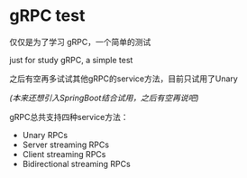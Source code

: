 # gRPC test

仅仅是为了学习 gRPC，一个简单的测试

just for study gRPC, a simple test

之后有空再多试试其他gRPC的service方法，目前只试用了Unary 

*(本来还想引入SpringBoot结合试用，之后有空再说吧)*

gRPC总共支持四种service方法：

+ Unary RPCs
+ Server streaming RPCs
+ Client streaming RPCs
+ Bidirectional streaming RPCs